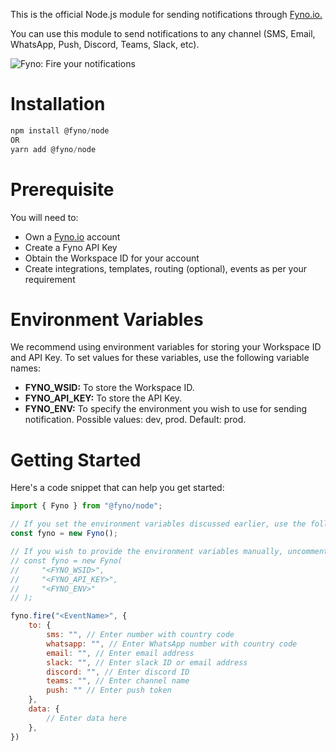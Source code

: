 This is the official Node.js module for sending notifications through [Fyno.io.](https://fyno.io)

You can use this module to send notifications to any channel (SMS, Email, WhatsApp, Push, Discord, Teams, Slack, etc).

![Fyno: Fire your notifications](https://media-exp1.licdn.com/dms/image/D561BAQGlc_gJy29kQA/company-background_10000/0/1660044270257?e=1670940000&v=beta&t=Hxq_mWNsivmJ1j0FZZvvHhwQtXvQSrhEMQ2BPMpPYVU)

# Installation
``` js
npm install @fyno/node
OR
yarn add @fyno/node
```

# Prerequisite
You will need to:
- Own a [Fyno.io](https://fyno.io) account
- Create a Fyno API Key
- Obtain the Workspace ID for your account
- Create integrations, templates, routing (optional), events as per your requirement

# Environment Variables
We recommend using environment variables for storing your Workspace ID and API Key. To set values for these variables, use the following variable names:
- **FYNO_WSID:** To store the Workspace ID.
- **FYNO_API_KEY:** To store the API Key.
- **FYNO_ENV:** To specify the environment you wish to use for sending notification. Possible values: dev, prod. Default: prod.

# Getting Started
Here's a code snippet that can help you get started:

``` js
import { Fyno } from "@fyno/node";

// If you set the environment variables discussed earlier, use the following code:
const fyno = new Fyno();

// If you wish to provide the environment variables manually, uncomment the lines below and comment the line above.
// const fyno = new Fyno(
//     "<FYNO_WSID>",
//     "<FYNO_API_KEY>",
//     "<FYNO_ENV>"
// );

fyno.fire("<EventName>", {
    to: {
        sms: "", // Enter number with country code
        whatsapp: "", // Enter WhatsApp number with country code
        email: "", // Enter email address
        slack: "", // Enter slack ID or email address
        discord: "", // Enter discord ID
        teams: "", // Enter channel name
        push: "" // Enter push token
    },
    data: {
        // Enter data here        
    },
})
```
